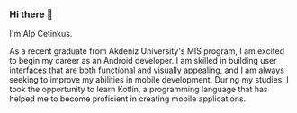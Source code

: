 ### Hi there 👋
 I'm Alp Cetinkus.
 
 As a recent graduate from Akdeniz University's MIS program, I am excited to begin my career as an Android developer. I am skilled in building user interfaces that are both functional and visually appealing, and I am always seeking to improve my abilities in mobile development. During my studies, I took the opportunity to learn Kotlin, a programming language that has helped me to become proficient in creating mobile applications.
 
 
 

